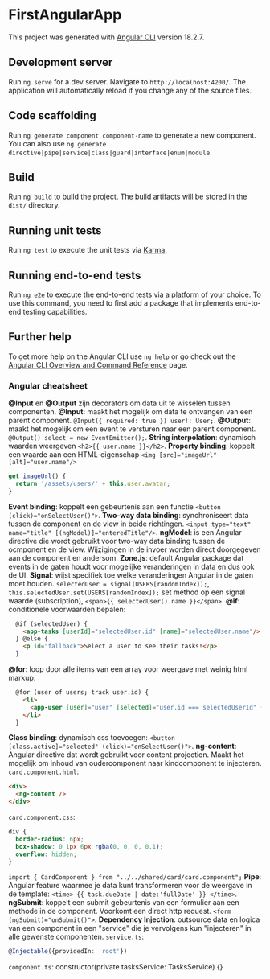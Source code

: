 # FirstAngularApp

This project was generated with [Angular CLI](https://github.com/angular/angular-cli) version 18.2.7.

## Development server

Run `ng serve` for a dev server. Navigate to `http://localhost:4200/`. The application will automatically reload if you change any of the source files.

## Code scaffolding

Run `ng generate component component-name` to generate a new component. You can also use `ng generate directive|pipe|service|class|guard|interface|enum|module`.

## Build

Run `ng build` to build the project. The build artifacts will be stored in the `dist/` directory.

## Running unit tests

Run `ng test` to execute the unit tests via [Karma](https://karma-runner.github.io).

## Running end-to-end tests

Run `ng e2e` to execute the end-to-end tests via a platform of your choice. To use this command, you need to first add a package that implements end-to-end testing capabilities.

## Further help

To get more help on the Angular CLI use `ng help` or go check out the [Angular CLI Overview and Command Reference](https://angular.dev/tools/cli) page.


### Angular cheatsheet
**@Input** en **@Output** zijn decorators om data uit te wisselen tussen componenten.
**@Input**: maakt het mogelijk om data te ontvangen van een parent component.
`@Input({ required: true }) user!: User;`.
**@Output**: maakt het mogelijk om een event te versturen naar een parent component. 
`@Output() select = new EventEmitter();`.
**String interpolation**: dynamisch waarden weergeven `<h2>{{ user.name }}</h2>`.
**Property binding**: koppelt een waarde aan een HTML-eigenschap `<img [src]="imageUrl" [alt]="user.name"/>`
```typescript
get imageUrl() {
  return '/assets/users/' + this.user.avatar;
}
```
**Event binding**: koppelt een gebeurtenis aan een functie `<button (click)="onSelectUser()">`.
**Two-way data binding**: synchroniseert data tussen de component en de view in beide richtingen. `<input type="text" name="title" [(ngModel)]="enteredTitle"/>`.
**ngModel**: is een Angular directive die wordt gebruikt voor two-way data binding tussen de ocmponent en de view. Wijzigingen in de invoer worden direct doorgegeven aan de component en andersom. 
**Zone.js**: default Angular package dat events in de gaten houdt voor mogelijke veranderingen in data en dus ook de UI.
**Signal**: wijst specifiek toe welke veranderingen Angular in de gaten moet houden. `selectedUser = signal(USERS[randomIndex]);`, `this.selectedUser.set(USERS[randomIndex]);` set method op een signal waarde (subscription), `<span>{{ selectedUser().name }}</span>`.
**@if**: conditionele voorwaarden bepalen:
```html
  @if (selectedUser) { 
    <app-tasks [userId]="selectedUser.id" [name]="selectedUser.name"/>
  } @else {
    <p id="fallback">Select a user to see their tasks!</p>
  }
```
**@for**: loop door alle items van een array voor weergave met weinig html markup:
```html
  @for (user of users; track user.id) {
    <li>
      <app-user [user]="user" [selected]="user.id === selectedUserId" (select)="onSelectUser($event)" />
    </li>
  }
```
**Class binding**: dynamisch css toevoegen: `<button [class.active]="selected" (click)="onSelectUser()">`.
**ng-content**: Angular directive dat wordt gebruikt voor content projection. Maakt het mogelijk om inhoud van oudercomponent naar kindcomponent te injecteren.
`card.component.html`:
```html
<div>
  <ng-content />
</div>
```
`card.component.css`:
```css
div {
  border-radius: 6px;
  box-shadow: 0 1px 6px rgba(0, 0, 0, 0.1);
  overflow: hidden;
}
```
`import { CardComponent } from "../../shared/card/card.component";`
**Pipe**: Angular feature waarmee je data kunt transformeren voor de weergave in de template: `<time> {{ task.dueDate | date:'fullDate' }} </time>`.
**ngSubmit**: koppelt een submit gebeurtenis van een formulier aan een methode in de component. Voorkomt een direct http request. `<form (ngSubmit)="onSubmit()">`.
**Dependency Injection**: outsource data en logica van een component in een "service" die je vervolgens kun "injecteren" in alle gewenste componenten.
`service.ts`:
```typescript
@Injectable({providedIn: 'root'})
```
`component.ts`:
constructor(private tasksService: TasksService) {}
